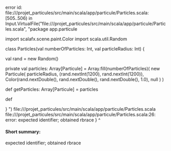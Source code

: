 error id: file://<WORKSPACE>/projet_particules/src/main/scala/app/particule/Particles.scala:[505..506) in Input.VirtualFile("file://<WORKSPACE>/projet_particules/src/main/scala/app/particule/Particles.scala", "package app.particule

import scalafx.scene.paint.Color
import scala.util.Random



class Particles(val numberOfParticles: Int, val particleRadius: Int) {

  val rand = new Random()

  private val particles: Array[Particule] = Array.fill(numberOfParticles)(
    new Particule(
      particleRadius,
      (rand.nextInt(1200), rand.nextInt(1200)),
      Color(rand.nextDouble(), rand.nextDouble(), rand.nextDouble(), 1.0),
      null
    )
  )

  def getParticles: Array[Particule] = particles

  def 

  
}
")
file://<WORKSPACE>/projet_particules/src/main/scala/app/particule/Particles.scala
file://<WORKSPACE>/projet_particules/src/main/scala/app/particule/Particles.scala:26: error: expected identifier; obtained rbrace
}
^
#### Short summary: 

expected identifier; obtained rbrace